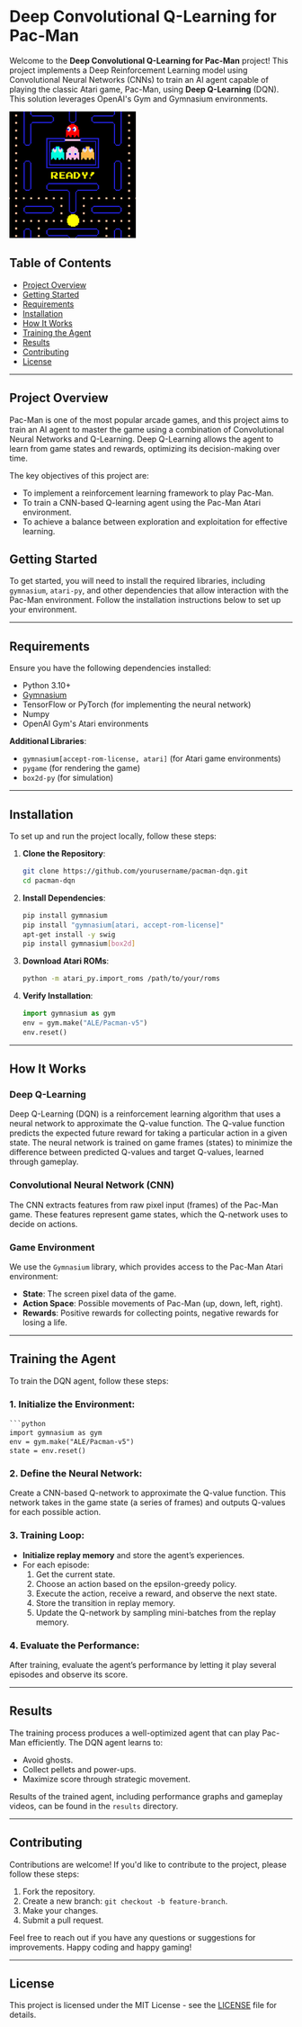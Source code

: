 # Deep Convolutional Q-Learning for Pac-Man

Welcome to the **Deep Convolutional Q-Learning for Pac-Man** project! This project implements a Deep Reinforcement Learning model using Convolutional Neural Networks (CNNs) to train an AI agent capable of playing the classic Atari game, Pac-Man, using **Deep Q-Learning** (DQN). This solution leverages OpenAI's Gym and Gymnasium environments.

[![Watch the video](https://raw.githubusercontent.com/arman-pani/pacman/main/pacman_thumbnail.png)](https://raw.githubusercontent.com/arman-pani/pacman/main/pacman_video.mp4)

## Table of Contents
- [Project Overview](#project-overview)
- [Getting Started](#getting-started)
- [Requirements](#requirements)
- [Installation](#installation)
- [How It Works](#how-it-works)
- [Training the Agent](#training-the-agent)
- [Results](#results)
- [Contributing](#contributing)
- [License](#license)

---

## Project Overview

Pac-Man is one of the most popular arcade games, and this project aims to train an AI agent to master the game using a combination of Convolutional Neural Networks and Q-Learning. Deep Q-Learning allows the agent to learn from game states and rewards, optimizing its decision-making over time.

The key objectives of this project are:
- To implement a reinforcement learning framework to play Pac-Man.
- To train a CNN-based Q-learning agent using the Pac-Man Atari environment.
- To achieve a balance between exploration and exploitation for effective learning.
  
## Getting Started

To get started, you will need to install the required libraries, including `gymnasium`, `atari-py`, and other dependencies that allow interaction with the Pac-Man environment. Follow the installation instructions below to set up your environment.

---

## Requirements

Ensure you have the following dependencies installed:
- Python 3.10+
- [Gymnasium](https://gymnasium.farama.org/)
- TensorFlow or PyTorch (for implementing the neural network)
- Numpy
- OpenAI Gym's Atari environments

**Additional Libraries**:
- `gymnasium[accept-rom-license, atari]` (for Atari game environments)
- `pygame` (for rendering the game)
- `box2d-py` (for simulation)

---

## Installation

To set up and run the project locally, follow these steps:

1. **Clone the Repository**:
   ```bash
   git clone https://github.com/yourusername/pacman-dqn.git
   cd pacman-dqn

2. **Install Dependencies**:
   ```bash
   pip install gymnasium
   pip install "gymnasium[atari, accept-rom-license]"
   apt-get install -y swig
   pip install gymnasium[box2d]

3. **Download Atari ROMs**:
   ```bash
   python -m atari_py.import_roms /path/to/your/roms
   
4. **Verify Installation**:
   ```python
   import gymnasium as gym
   env = gym.make("ALE/Pacman-v5")
   env.reset()

---

## How It Works

### Deep Q-Learning
Deep Q-Learning (DQN) is a reinforcement learning algorithm that uses a neural network to approximate the Q-value function. The Q-value function predicts the expected future reward for taking a particular action in a given state. The neural network is trained on game frames (states) to minimize the difference between predicted Q-values and target Q-values, learned through gameplay.

### Convolutional Neural Network (CNN)
The CNN extracts features from raw pixel input (frames) of the Pac-Man game. These features represent game states, which the Q-network uses to decide on actions.

### Game Environment
We use the `Gymnasium` library, which provides access to the Pac-Man Atari environment:

- **State**: The screen pixel data of the game.
- **Action Space**: Possible movements of Pac-Man (up, down, left, right).
- **Rewards**: Positive rewards for collecting points, negative rewards for losing a life.

---

## Training the Agent

To train the DQN agent, follow these steps:

### 1. Initialize the Environment:
	```python
	import gymnasium as gym
	env = gym.make("ALE/Pacman-v5")
	state = env.reset()

### 2. Define the Neural Network:
Create a CNN-based Q-network to approximate the Q-value function. This network takes in the game state (a series of frames) and outputs Q-values for each possible action.

### 3. Training Loop:
- **Initialize replay memory** and store the agent’s experiences.
- For each episode:
  1. Get the current state.
  2. Choose an action based on the epsilon-greedy policy.
  3. Execute the action, receive a reward, and observe the next state.
  4. Store the transition in replay memory.
  5. Update the Q-network by sampling mini-batches from the replay memory.

### 4. Evaluate the Performance:
After training, evaluate the agent’s performance by letting it play several episodes and observe its score.

---

## Results

The training process produces a well-optimized agent that can play Pac-Man efficiently. The DQN agent learns to:

- Avoid ghosts.
- Collect pellets and power-ups.
- Maximize score through strategic movement.

Results of the trained agent, including performance graphs and gameplay videos, can be found in the `results` directory.

---

## Contributing

Contributions are welcome! If you'd like to contribute to the project, please follow these steps:

1. Fork the repository.
2. Create a new branch: `git checkout -b feature-branch`.
3. Make your changes.
4. Submit a pull request.

Feel free to reach out if you have any questions or suggestions for improvements. Happy coding and happy gaming!

---

## License

This project is licensed under the MIT License - see the [LICENSE](LICENSE) file for details.
